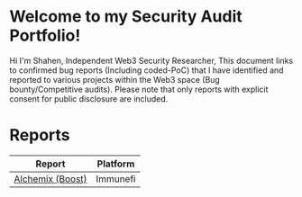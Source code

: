 ﻿# Welcome to my Security Audit  	 Portfolio!

Hi I'm Shahen, Independent Web3 Security Researcher, This document links to confirmed bug reports (Including coded-PoC) that I have identified and reported to various projects within the Web3 space (Bug bounty/Competitive audits). Please note that only reports with explicit consent for public disclosure are included.


# Reports
| Report | Platform |
|--|--|
| [Alchemix (Boost)](https://github.com/immunefi-team/Bounty_Boosts/blob/main/Alchemix/Report%2030704.md) | Immunefi |





